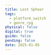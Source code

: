 ```yaml
---
title: Lost Sphear
tags:
  - platform_switch
  - genre_rpg
physical: false
digital: true
guide: false
pending: false
date: 2025-01-05
---
```

